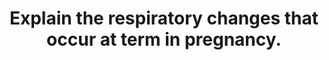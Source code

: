 ---
title: "Explain the respiratory changes that occur at term in pregnancy."
entityType: SAQ
exam: PEX
college: CICM
year: 2023
sitting: A
question: 18
passRate: 43
EC_expectedDomains:
- "Anatomic changes (including to airway, thoracic dimensions, dead space, airways resistance)"
- "Changes there are to respiratory volumes, capacities, and compliance"
- "What happens to oxygen consumption and oxygen tension"
- "Acid-base changes that occur"
EC_extraCredit:
- "Good answers didn't just list these changes, but also provided an explanation for them."
EC_errorsCommon:
- "Few candidates mentioned the changes in oxygen tension and oxygen consumption, and why these occurred."
---